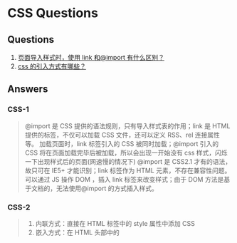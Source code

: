 # CSS Questions

## Questions

1.  [页面导入样式时，使用 link 和@import 有什么区别？](#CSS-1)
1.  [css 的引入方式有哪些？](#CSS-2)

## Answers

### CSS-1

> @import 是 CSS 提供的语法规则，只有导入样式表的作用；link 是 HTML 提供的标签，不仅可以加载 CSS 文件，还可以定义 RSS、rel 连接属性等。
> 加载页面时，link 标签引入的 CSS 被同时加载；@import 引入的 CSS 将在页面加载完毕后被加载，所以会出现一开始没有 css 样式，闪烁一下出现样式后的页面(网速慢的情况下)
> @import 是 CSS2.1 才有的语法，故只可在 IE5+ 才能识别；link 标签作为 HTML 元素，不存在兼容性问题。
> 可以通过 JS 操作 DOM ，插入 link 标签来改变样式；由于 DOM 方法是基于文档的，无法使用@import 的方式插入样式。

### CSS-2

> 1.  内联方式：直接在 HTML 标签中的 style 属性中添加 CSS
> 1.  嵌入方式：在 HTML 头部中的 <style> 标签下书写 CSS 代码
> 1.  链接方式：使用 HTML 头部的 <head> 标签引入外部的 CSS 文件
> 1.  导入方式：使用 CSS 规则引入外部 CSS 文件
>     TIPS：尽量使用 <link> 标签导入外部 CSS 文件，避免或者少用使用其他三种方式
